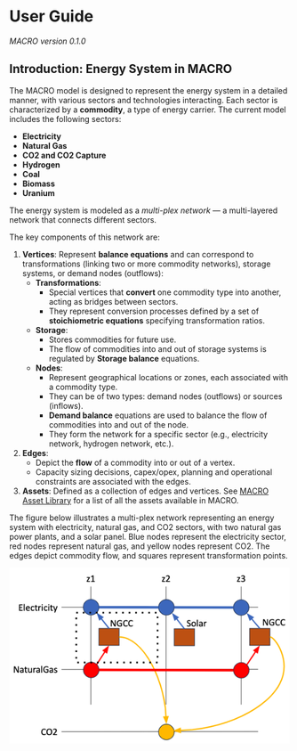 # User Guide
*MACRO version 0.1.0*

## Introduction: Energy System in MACRO

The MACRO model is designed to represent the energy system in a detailed manner, with various sectors and technologies interacting. Each sector is characterized by a **commodity**, a type of energy carrier. The current model includes the following sectors:

- **Electricity**
- **Natural Gas**
- **CO2 and CO2 Capture**
- **Hydrogen**
- **Coal**
- **Biomass**
- **Uranium**

The energy system is modeled as a *multi-plex network* — a multi-layered network that connects different sectors.

The key components of this network are:

1. **Vertices**: Represent **balance equations** and can correspond to transformations (linking two or more commodity networks), storage systems, or demand nodes (outflows):
    - **Transformations**: 
        - Special vertices that **convert** one commodity type into another, acting as bridges between sectors. 
        - They represent conversion processes defined by a set of **stoichiometric equations** specifying transformation ratios.
    - **Storage**: 
        - Stores commodities for future use.
        - The flow of commodities into and out of storage systems is regulated by **Storage balance** equations.
    - **Nodes**:
        - Represent geographical locations or zones, each associated with a commodity type.
        - They can be of two types: demand nodes (outflows) or sources (inflows).
        - **Demand balance** equations are used to balance the flow of commodities into and out of the node.
        - They form the network for a specific sector (e.g., electricity network, hydrogen network, etc.).
2. **Edges**: 
    - Depict the **flow** of a commodity into or out of a vertex.
    - Capacity sizing decisions, capex/opex, planning and operational constraints are associated with the edges.
3. **Assets**: Defined as a collection of edges and vertices. See [MACRO Asset Library](@ref) for a list of all the assets available in MACRO.

The figure below illustrates a multi-plex network representing an energy system with electricity, natural gas, and CO2 sectors, with two natural gas power plants, and a solar panel. Blue nodes represent the electricity sector, red nodes represent natural gas, and yellow nodes represent CO2. The edges depict commodity flow, and squares represent transformation points.

![Energy System](../images/network.png)